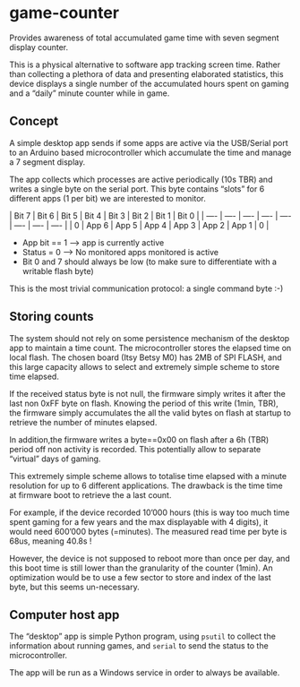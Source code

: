 # game-counter

Provides awareness of total accumulated game time with seven segment display counter.

This is a physical alternative to software app tracking screen time. Rather than collecting a plethora of data and presenting elaborated statistics, this device displays a single number of the accumulated hours spent on gaming and a “daily” minute counter while in game.

## Concept

A simple desktop app sends if some apps are active via the USB/Serial port to an Arduino based microcontroller which accumulate the time and manage a 7 segment display.

The app collects which processes are active periodically (10s TBR) and writes a single byte on the serial port. This byte contains “slots” for 6 different apps (1 per bit) we are interested to monitor.

| Bit 7 | Bit 6 | Bit 5 | Bit 4 | Bit 3 | Bit 2 | Bit 1 | Bit 0 |
| —- | —- | —- | —- | —- | —- | —- | —- |
|   0   | App 6 | App 5 | App 4 | App 3 | App 2 | App 1 |   0   |

  - App bit == 1 —> app is currently active
  - Status = 0 —> No monitored apps monitored is active
  - Bit 0 and 7 should always be low (to make sure to differentiate with a writable flash byte)

This is the most trivial communication protocol: a single command byte :-) 

## Storing counts

The system should not rely on some persistence mechanism of the desktop app to maintain a time count. The microcontroller stores the elapsed time on local flash. The chosen board (Itsy Betsy M0) has 2MB of SPI FLASH, and this large capacity allows to select and extremely simple scheme to store time elapsed.

If the received status byte is not null, the firmware simply writes it after the last non 0xFF byte on flash. Knowing the period of this write (1min, TBR), the firmware simply accumulates the all the valid bytes on flash at startup to retrieve the number of minutes elapsed.

In addition,the firmware writes a byte==0x00 on flash after a 6h (TBR) period off non activity is recorded. This potentially allow to separate “virtual” days of gaming.

This extremely simple scheme allows to totalise time elapsed with a minute resolution for up to 6 different applications. The drawback is the time time at firmware boot to retrieve the a last count.

For example, if the device recorded 10’000 hours (this is way too much time spent gaming for a few years and the max displayable with 4 digits), it would need 600’000 bytes (=minutes). The measured read time per byte is 68us, meaning 40.8s !

However, the device is not supposed to reboot more than once per day, and this boot time is still lower than the granularity of the counter (1min). An optimization would be to use a few sector to store and index of the last byte, but this seems un-necessary.

## Computer host app

The “desktop” app is simple Python program, using `psutil` to collect the information about running games, and `serial` to send the status to the microcontroller.

The app will be run as a Windows service in order to always be available.




